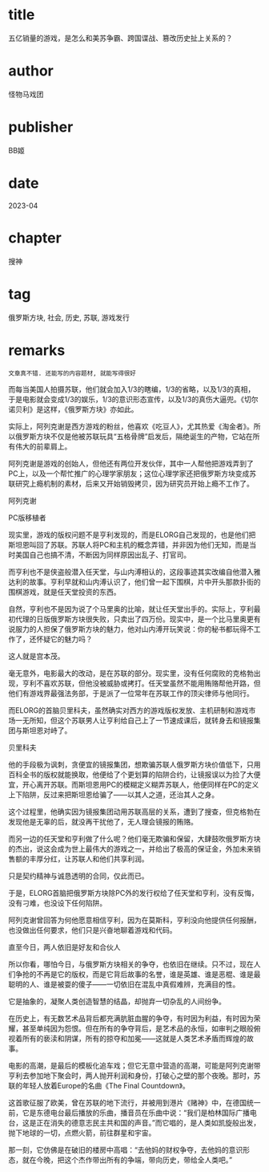 # title
五亿销量的游戏，是怎么和美苏争霸、跨国谍战、篡改历史扯上关系的？

# author
怪物马戏团

# publisher
BB姬

# date
2023-04

# chapter
搜神

# tag
俄罗斯方块, 社会, 历史, 苏联, 游戏发行

# remarks
`文章真不错. 还能写的内容题材, 就能写得很好`

而每当美国人拍摄苏联，他们就会加入1/3的瞎编，1/3的省略，以及1/3的真相，于是电影就会变成1/3的娱乐，1/3的意识形态宣传，以及1/3的真伤大逼兜。《切尔诺贝利》是这样，《俄罗斯方块》亦如此。



实际上，阿列克谢是西方游戏的粉丝，他喜欢《吃豆人》，尤其热爱《淘金者》。所以俄罗斯方块不仅是他被苏联玩具“五格骨牌”启发后，隔绝诞生的产物，它站在所有伟大的前辈肩上。



阿列克谢是游戏的创始人，但他还有两位开发伙伴，其中一人帮他把游戏弄到了PC上，以及一个帮忙推广的心理学家朋友；这位心理学家还把俄罗斯方块变成苏联研究上瘾机制的素材，后来又开始销毁拷贝，因为研究员开始上瘾不工作了。

阿列克谢

PC版移植者



现实里，游戏的版权问题不是亨利发现的，而是ELORG自己发现的，也是他们把斯坦恩叫回了苏联。苏联人将PC和主机的概念弄错，并非因为他们无知，而是当时美国自己也搞不清，不断因为同样原因出乱子、打官司。



而亨利也不是侠盗般潜入任天堂，与山内溥相认的，这段事迹其实改编自他潜入雅达利的故事。亨利早就和山内溥认识了，他们曾一起下围棋，片中开头那款扑街的围棋游戏，就是任天堂投资的东西。



自然，亨利也不是因为说了个马里奥的比喻，就让任天堂出手的。实际上，亨利最初代理的日版俄罗斯方块很失败，只卖出了四万份。现实中，是一个比马里奥更有说服力的人担保了俄罗斯方块的魅力，他对山内溥开玩笑说：你的秘书都玩得不工作了，还怀疑它的魅力吗？



这人就是宫本茂。



毫无意外，电影最大的改动，是在苏联的部分。现实里，没有任何腐败的克格勃出现，亨利不喜欢苏联，但他没被威胁或拷打。任天堂虽然不能用贿赂帮他开路，但他们有游戏界最强法务部，于是派了一位常年在苏联工作的顶尖律师与他同行。



而ELORG的首脑贝里科夫，虽然确实对西方的游戏版权发放、主机研制和游戏市场一无所知，但这个苏联男人让亨利给自己上了一节速成课后，就转身去和镜报集团与斯坦恩对峙了。

贝里科夫



他的手段极为讽刺，贪便宜的镜报集团，想欺骗苏联人俄罗斯方块价值低下，只用百科全书的版权就能换取，他便给了个更划算的陷阱合约，让镜报误以为捡了大便宜，开心离开苏联。而斯坦恩用PC的模糊定义糊弄苏联人，他便同样在PC的定义上下陷阱，反过来把斯坦恩给骗了——以其人之道，还治其人之身。



这个过程里，他确实因为镜报集团动用苏联高层的关系，遭到了搜查，但克格勃在发现他是无辜的后，就没再干扰他了，无人理会镜报的贿赂。



而另一边的任天堂和亨利做了什么呢？他们毫无欺骗和保留，大肆鼓吹俄罗斯方块的杰出，说这会成为世上最伟大的游戏之一，并给出了极高的保证金，外加未来销售额的丰厚分红，让苏联人和他们共享利润。



只是契约精神与诚恳透明的合同，仅此而已。



于是，ELORG首脑把俄罗斯方块除PC外的发行权给了任天堂和亨利，没有反悔，没有刁难，也没设下任何陷阱。


阿列克谢曾回答为何他愿意相信亨利，因为在莫斯科，亨利没向他提供任何报酬，也没做出任何要求，他们只是兴奋地聊着游戏和代码。


直至今日，两人依旧是好友和合伙人



所以你看，哪怕今日，与俄罗斯方块相关的争夺，也依旧在继续。只不过，现在人们争抢的不再是它的版权，而是它背后故事的名誉，谁是英雄、谁是恶棍、谁是最聪明的人、谁是被耍的傻子——一切依旧在混乱中真假难辨，充满目的性。


它是抽象的，凝聚人类创造智慧的结晶，却抛弃一切杂乱的人间纷争。



在历史上，有无数艺术品背后都充满肮脏血腥的争夺，有时因为利益，有时因为荣耀，甚至单纯因为怨恨。但在所有的争夺背后，是艺术品的永恒，如审判之眼般俯视着所有的亵渎和阴谋，所有的掠夺和加冕——这就是人类艺术矛盾而辉煌的故事。



电影的高潮，是最后的模板化追车戏；但它无意中营造的高潮，可能是阿列克谢带亨利去参加地下聚会时，两人抛开利润和身份，打破心之壁的那个夜晚。那时，苏联的年轻人放着Europe的名曲《The Final Countdown》。



这首歌征服了欧美，曾在苏联的地下流行，并被用到港片《赌神》中，在德国统一前，它是东德电台最后播放的乐曲，播音员在乐曲中说：“我们是柏林国际广播电台，这是正在消失的德意志民主共和国的声音。”而它唱的，是人类如凯旋般出发，抛下地球的一切，点燃火箭，前往群星和宇宙。



那一刻，它仿佛是在破旧的楼房中高唱：“去他妈的财权争夺，去他妈的意识形态，就在今晚，把这个杰作带出所有的争端，带向历史，带给全人类吧。”
